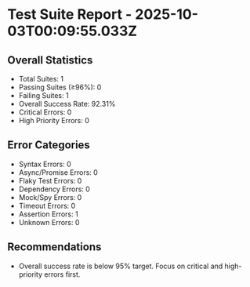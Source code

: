 # Test Suite Report - 2025-10-03T00:09:55.033Z

## Overall Statistics
- Total Suites: 1
- Passing Suites (≥96%): 0
- Failing Suites: 1
- Overall Success Rate: 92.31%
- Critical Errors: 0
- High Priority Errors: 0

## Error Categories
- Syntax Errors: 0
- Async/Promise Errors: 0
- Flaky Test Errors: 0
- Dependency Errors: 0
- Mock/Spy Errors: 0
- Timeout Errors: 0
- Assertion Errors: 1
- Unknown Errors: 0

## Recommendations
- Overall success rate is below 95% target. Focus on critical and high-priority errors first.



